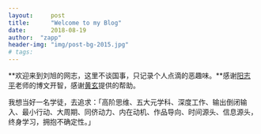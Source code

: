```yaml
---
layout:     post
title:      "Welcome to my Blog"
date:       2018-08-19
author:  "zapp"
header-img: "img/post-bg-2015.jpg"
# tags:
---
```


**欢迎来到刘旭的网志，这里不谈国事，只记录个人点滴的恶趣味。**感谢[阳志平](https://www.yangzhiping.com/)老师的博文开智，感谢[黄玄](https://huangxuan.me/)提供的帮助。

我想当好一名学徒，去追求：「高阶思维、五大元学科、深度工作、输出倒闭输入、最小行动、大周期、同侪动力、内在动机、作品导向、时间源头、信息源头，终身学习，拥抱不确定性。」